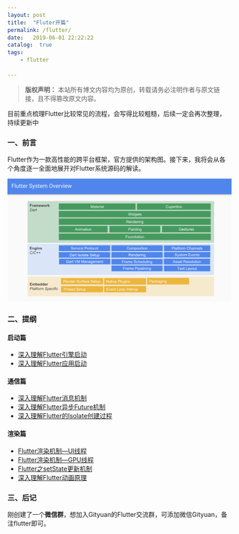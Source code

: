 ```yaml
---
layout: post
title:  "Fluter开篇"
permalink: /flutter/
date:   2019-06-01 22:22:22
catalog:  true
tags:
    - flutter

---
```


> **版权声明：** 本站所有博文内容均为原创，转载请务必注明作者与原文链接，且不得篡改原文内容。

目前重点梳理Flutter比较常见的流程，会写得比较粗糙，后续一定会再次整理，持续更新中

### 一、前言

Flutter作为一款高性能的跨平台框架，官方提供的架构图。接下来，我将会从各个角度逐一全面地展开对Flutter系统源码的解读。

![flutter_overview](/img/flutter-arch/flutter_overview.png)

### 二、提纲

#### 启动篇

- [深入理解Flutter引擎启动](http://gityuan.com/2019/06/22/flutter_booting/)
- [深入理解Flutter应用启动](http://gityuan.com/2019/06/29/flutter_run_app/)

#### 通信篇

- [深入理解Flutter消息机制](http://gityuan.com/2019/07/20/flutter_message_loop/)
- [深入理解Flutter异步Future机制](http://gityuan.com/2019/07/21/flutter_future/)
- [深入理解Flutter的Isolate创建过程](http://gityuan.com/2019/07/27/flutter-isolate/)

#### 渲染篇

- [Flutter渲染机制—UI线程](http://gityuan.com/2019/06/15/flutter_ui_draw/)
- [Flutter渲染机制—GPU线程](http://gityuan.com/2019/06/16/flutter_gpu_draw/)
- [Flutter之setState更新机制](http://gityuan.com/2019/07/06/flutter_set_state/)
- [深入理解Flutter动画原理](http://gityuan.com/2019/07/13/flutter_animator/)

### 三、后记

刚创建了一个**微信群**，想加入Gityuan的Flutter交流群，可添加微信Gityuan，备注flutter即可。

